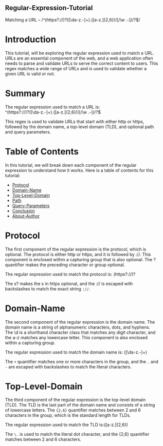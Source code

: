 ## Regular-Expression-Tutorial

Matching a URL – /^(https?:\/\/)?([\da-z\.-]+)\.([a-z\.]{2,6})([\/\w \.-]_)_\/?$/

# Introduction

This tutorial, will be exploring the regular expression used to match a URL. URLs are an essential component of the web, and a web application often needs to parse and validate URLs to serve the correct content to users. This regex matches a wide range of URLs and is used to validate whether a given URL is valid or not.

# Summary

The regular expression used to match a URL is: <br>
^(https?:\/\/)?([\da-z\.-]+)\.([a-z\.]{2,6})([\/\w \.-]_)_\/?$

This regex is used to validate URLs that start with either http or https, followed by the domain name, a top-level domain (TLD), and optional path and query parameters.

# Table of Contents

In this tutorial, we will break down each component of the regular expression to understand how it works. Here is a table of contents for this tutorial:

- [Protocol](#protocol)
- [Domain-Name](#domain-name)
- [Top-Level-Domain](#top-level-domain)
- [Path](#path)
- [Query-Parameters](#query-parameters)
- [Conclusion](#conclusion)
- [About-Author](#about-author)

# Protocol

The first component of the regular expression is the protocol, which is optional. The protocol is either http or https, and it is followed by ://. This component is enclosed within a capturing group that is also optional. The ? quantifier makes the preceding character or group optional.

The regular expression used to match the protocol is: (https?:\/\/)?

The s? makes the s in https optional, and the :\/\/ is escaped with backslashes to match the exact string `://`.

# Domain-Name

The second component of the regular expression is the domain name. The domain name is a string of alphanumeric characters, dots, and hyphens. The \d is a shorthand character class that matches any digit character, and the a-z matches any lowercase letter. This component is also enclosed within a capturing group.

The regular expression used to match the domain name is: ([\da-z\.-]+)

The `+` quantifier matches one or more characters in the group, and the `.` and `-` are escaped with backslashes to match the literal characters.

# Top-Level-Domain

The third component of the regular expression is the top-level domain (TLD). The TLD is the last part of the domain name and consists of a string of lowercase letters. The `{2,6}` quantifier matches between 2 and 6 characters in the group, which is the standard length for TLDs.

The regular expression used to match the TLD is:([a-z\.]{2,6})

The `\.` is used to match the literal dot character, and the {2,6} quantifier matches between 2 and 6 characters.

